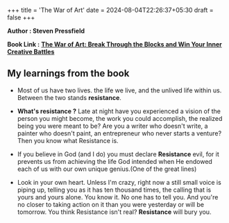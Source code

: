 +++
title = 'The War of Art'
date = 2024-08-04T22:26:37+05:30
draft = false
+++


**Author : Steven Pressfield**

**Book Link :** [**The War of Art: Break Through the Blocks and Win Your Inner Creative Battles**](https://www.goodreads.com/book/show/156636123-the-war-of-art)

<!-- **"The War of Art"** is a concise, engaging, and practical guide to success in any creative field. It serves as a modern Sun-Tzu for the soul, addressing the internal obstacles that prevent us from achieving our goals. Bestselling novelist Steven Pressfield identifies the inner enemy we all face, provides a battle plan to overcome it, and explains how to achieve the highest level of creative discipline. This book emphasizes the resolve needed to recognize and surmount the barriers to ambition, offering tough love to inspire artists, writers, and businesspeople to realize their full potential. -->

## My learnings from the book 

- Most of us have two lives. the life we live, and the unlived life within us. 
Between the two stands **resistance**.

- **What's resistance ?** Late at night have you experienced a vision of the person you might become, the work you could accomplish, the realized being you were meant to be? Are you a writer who doesn't write, a painter who doesn't paint, an entrepreneur who never starts a venture? Then you know what Resistance is.

- If you believe in God (and I do) you must declare **Resistance** evil, for it prevents us from achieving the life God intended when He endowed each of us with our own unique genius.(One of the great lines)

- Look in your own heart. Unless I'm crazy, right now a still small voice is piping up, telling you as it has ten thousand times, the calling that is yours and yours alone. You know it. No one has to tell you. And you're no closer to taking action on it than you were yesterday or will be tomorrow. You think Resistance isn't real? **Resistance** will bury you.


